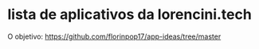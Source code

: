 # lista de aplicativos da lorencini.tech
O objetivo: https://github.com/florinpop17/app-ideas/tree/master
